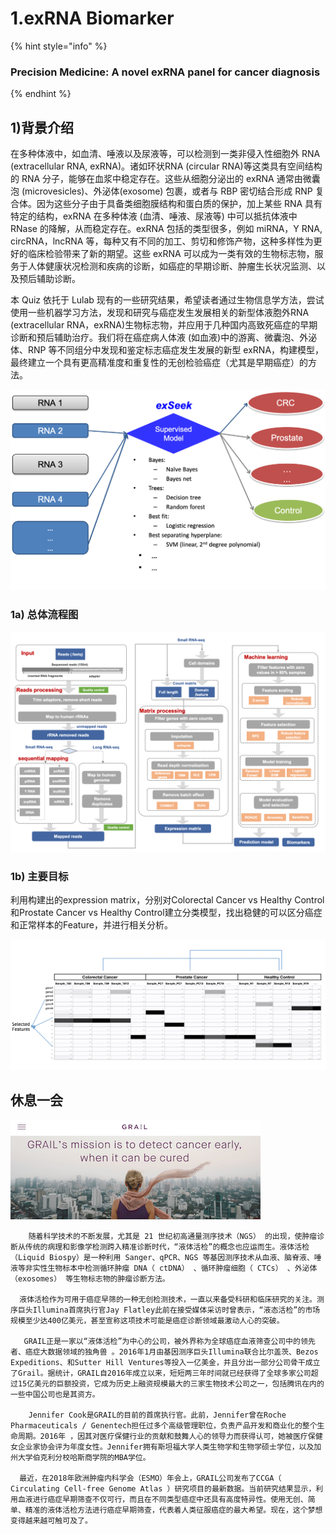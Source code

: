 # 1.exRNA Biomarker

{% hint style="info" %}
### **Precision Medicine: A novel exRNA panel for cancer diagnosis**
{% endhint %}

## 1\)背景介绍

在多种体液中，如血清、唾液以及尿液等，可以检测到一类非侵入性细胞外 RNA \(extracellular RNA, exRNA\)。诸如环状RNA \(circular RNA\)等这类具有空间结构的 RNA 分子，能够在血浆中稳定存在。这些从细胞分泌出的 exRNA 通常由微囊泡 \(microvesicles\)、外泌体\(exosome\) 包裹，或者与 RBP 密切结合形成 RNP 复合体。因为这些分子由于具备类细胞膜结构和蛋白质的保护，加上某些 RNA 具有特定的结构，exRNA 在多种体液 \(血清、唾液、尿液等\) 中可以抵抗体液中 RNase 的降解，从而稳定存在。exRNA 包括的类型很多，例如 miRNA，Y RNA, circRNA，lncRNA 等，每种又有不同的加工、剪切和修饰产物，这种多样性为更好的临床检验带来了新的期望。这些 exRNA 可以成为一类有效的生物标志物，服务于人体健康状况检测和疾病的诊断，如癌症的早期诊断、肿瘤生长状况监测、以及预后辅助诊断。

本 Quiz 依托于 Lulab 现有的一些研究结果，希望读者通过生物信息学方法，尝试使用一些机器学习方法，发现和研究与癌症发生发展相关的新型体液胞外RNA \(extracellular RNA，exRNA\)生物标志物，并应用于几种国内高致死癌症的早期诊断和预后辅助治疗。我们将在癌症病人体液 \(如血液\)中的游离、微囊泡、外泌体、RNP 等不同组分中发现和鉴定标志癌症发生发展的新型 exRNA，构建模型，最终建立一个具有更高精准度和重复性的无创检验癌症（尤其是早期癌症）的方法。

![Goal: Develop a RNA panel, paired with a machine learning model \(exSeek\) to classify cancer from control \(healthy person\) ](../../.gitbook/assets/exseek_task.png)

### 1a\) 总体流程图

![](../../.gitbook/assets/wholepipe.png)

### 1b\) 主要目标

利用构建出的expression matrix，分别对Colorectal Cancer vs Healthy Control和Prostate Cancer vs Healthy Control建立分类模型，找出稳健的可以区分癌症和正常样本的Feature，并进行相关分析。

![](../../.gitbook/assets/expression_matrix_demo.png)

## 休息一会

![Grail](../../.gitbook/assets/grail.png)

```text
    随着科学技术的不断发展，尤其是 21 世纪初高通量测序技术（NGS） 的出现，使肿瘤诊断从传统的病理和影像学检测跨入精准诊断时代，“液体活检”的概念也应运而生。液体活检（Liquid Biospy）是一种利用 Sanger、qPCR、NGS 等基因测序技术从血液、脑脊液、唾液等非实性生物标本中检测循环肿瘤 DNA（ ctDNA） 、循环肿瘤细胞（ CTCs） 、外泌体（exosomes） 等生物标志物的肿瘤诊断方法。

  液体活检作为可用于癌症早筛的一种无创检测技术，一直以来备受科研和临床研究的关注。测序巨头Illumina首席执行官Jay Flatley此前在接受媒体采访时曾表示，“液态活检”的市场规模至少达400亿美元，甚至宣称这项技术可能是癌症诊断领域最激动人心的突破。

   GRAIL正是一家以“液体活检”为中心的公司，被外界称为全球癌症血液筛查公司中的领先者、癌症大数据领域的独角兽 。2016年1月由基因测序巨头Illumina联合比尔盖茨、Bezos Expeditions、和Sutter Hill Ventures等投入一亿美金，并且分出一部分公司骨干成立了Grail。据统计，GRAIL自2016年成立以来，短短两三年时间就已经获得了全球多家公司超过15亿美元的巨额投资，它成为历史上融资规模最大的三家生物技术公司之一，包括腾讯在内的一些中国公司也是其资方。

    Jennifer Cook是GRAIL的目前的首席执行官。此前，Jennifer曾在Roche Pharmaceuticals / Genentech担任过多个高级管理职位，负责产品开发和商业化的整个生命周期。2016年 ，因其对医疗保健行业的贡献和鼓舞人心的领导力而获得认可，她被医疗保健女企业家协会评为年度女性。Jennifer拥有斯坦福大学人类生物学和生物学硕士学位，以及加州大学伯克利分校哈斯商学院的MBA学位。

  最近，在2018年欧洲肿瘤内科学会（ESMO）年会上，GRAIL公司发布了CCGA（ Circulating Cell-free Genome Atlas ）研究项目的最新数据。当前研究结果显示，利用血液进行癌症早期筛查不仅可行，而且在不同类型癌症中还具有高度特异性。使用无创、简单、精准的液体活检方法进行癌症早期筛查，代表着人类征服癌症的最大希望。现在，这个梦想变得越来越可触可及了。
```


